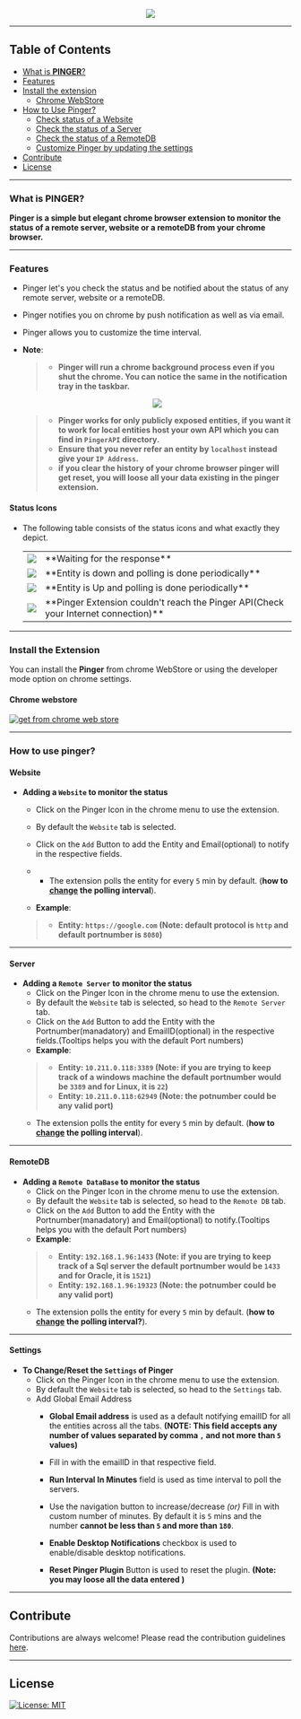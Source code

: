 <p align="center">
  <img src="https://raw.githubusercontent.com/ShekharReddy4/Pinger/develop/PingerExtension/src/images/PingerHeadFile.png"/>
</p>

---


## Table of Contents
* [What is **PINGER**?](#what-is-pinger)
* [Features](#features)
* [Install the extension](#install-the-extension)
    * [Chrome WebStore](#chrome-webstore)
* [How to Use Pinger?](#how-to-use-pinger)
    * [Check status of a Website](#website)
    * [Check the status of a Server](#server)
    * [Check the status of a RemoteDB](#remotedb)
    * [Customize Pinger by updating the settings](#settings)
* [Contribute](#contribute)
* [License](#license)

---

### **What is PINGER?**
**Pinger is a simple but elegant chrome browser extension to monitor the status of a remote server, website or a remoteDB from your chrome browser.**

---

### **Features**
- Pinger let's you check the status and be notified about the status of any remote server, website or a remoteDB.

- Pinger notifies you on chrome by push notification as well as via email.

- Pinger allows you to customize the time interval.

- **Note**:
    >- **Pinger will run a chrome background process even if you shut the chrome. You can notice the same in the notification tray in the taskbar.**
    <p align = "center">
    <img   src="https://raw.githubusercontent.com/ShekharReddy4/Pinger/develop/PingerExtension/src/images/Pinger_Win_BG_Processes.PNG">
    </p>
    
    >- **Pinger works for only publicly exposed entities, if you want it to work for local entities host your own API which you can find in `PingerAPI` directory.**
    >- **Ensure that you never refer an entity by `localhost` instead give your `IP Address`.**
    >- **if you clear the history of your chrome browser pinger will get reset, you will loose all your data existing in the pinger extension.**

#### **Status Icons**
- The following table consists of the status icons and what exactly they depict.
 
    <table>
      <tr>
        <td>
          <img src="https://raw.githubusercontent.com/ShekharReddy4/Pinger/develop/PingerExtension/src/images/loader.gif"/>
        </td>
        <td>**Waiting for the response**</td>
      </tr>
      <tr>
        <td>
          <img src="https://raw.githubusercontent.com/ShekharReddy4/Pinger/develop/PingerExtension/src/images/failed.png"/>
        </td>
        <td>**Entity is down and polling is done periodically**</td>
      </tr>
      <tr>
        <td>
          <img src="https://raw.githubusercontent.com/ShekharReddy4/Pinger/develop/PingerExtension/src/images/succeeded.png"/>
        </td>
        <td>**Entity is Up and polling is done periodically**</td>
      </tr> 
      <tr>
        <td>
          <img src="https://raw.githubusercontent.com/ShekharReddy4/Pinger/develop/PingerExtension/src/images/UnableToRetrive.jpg"/>
        </td>
        <td>**Pinger Extension couldn't reach the Pinger API(Check your Internet connection)**</td>
      </tr>
    </table>
    

---

### **Install the Extension**

You can install the **Pinger** from chrome WebStore or using the developer mode option on chrome settings.

#### Chrome webstore
[![get from chrome web store](https://raw.githubusercontent.com/ShekharReddy4/Pinger/develop/PingerExtension/src/images/available_on_chrome_web_store.png)](https://chrome.google.com/webstore/category/extensions)

---

### **How to use pinger?**

#### Website
- **Adding a `Website` to monitor the status**
    - Click on the Pinger Icon in the chrome menu to use the extension.
    - By default the `Website` tab is selected.
    - Click on the `Add` Button to add the Entity and Email(optional) to notify in the respective fields.
    - - The extension polls the entity for every `5` min by default. (**how to [change](#settings) the polling interval**).
    
    - **Example**:
    >- **Entity: `https://google.com` (Note: default protocol is `http` and default portnumber is `8080`)**

---

#### Server
- **Adding a `Remote Server` to monitor the status**
    - Click on the Pinger Icon in the chrome menu to use the extension.
    - By default the `Website` tab is selected, so head to the `Remote Server` tab.
    - Click on the `Add` Button to add the Entity with the Portnumber(manadatory) and EmailID(optional) in the respective fields.(Tooltips helps you with the default Port numbers)
    - **Example**:
    >- **Entity: `10.211.0.118:3389` (Note: if you are trying to keep track of a windows machine the default portnumber would be `3389` and for Linux, it is `22`)**
    >- **Entity: `10.211.0.118:62949` (Note: the potnumber could be any valid port)**
    - The extension polls the entity for every `5` min by default. (**how to [change](#settings) the polling interval**).

---

#### RemoteDB
- **Adding a `Remote DataBase` to monitor the status**
    - Click on the Pinger Icon in the chrome menu to use the extension.
    - By default the `Website` tab is selected, so head to the `Remote DB` tab.
    - Click on the `Add` Button to add the Entity with the Portnumber(manadatory) and Email(optional) to notify.(Tooltips helps you with the default Port numbers)
    - **Example**:
    >- **Entity: `192.168.1.96:1433` (Note: if you are trying to keep track of a Sql server the default portnumber would be `1433` and for Oracle, it is `1521`)**
    >- **Entity: `192.168.1.96:19323` (Note: the potnumber could be any valid port)**
    - The extension polls the entity for every `5` min by default. (**how to [change](#settings) the polling interval?**).

---

#### Settings
- **To Change/Reset the `Settings` of Pinger**
    - Click on the Pinger Icon in the chrome menu to use the extension.
    - By default the `Website` tab is selected, so head to the `Settings` tab.
    - Add Global Email Address
        - **Global Email address** is used as a default notifying emailID for all the entities across all the tabs. **(NOTE: This field accepts any number of values separated by comma `,` and not more than `5` values)**
        - Fill in with the emailID in that respective field.
        
        - **Run Interval In Minutes** field is used as time interval to poll the servers.
        - Use the navigation button to increase/decrease *(or)* Fill in with custom number of minutes. By default it is `5` mins and the number **cannot be less than `5` and more than `180`**.
        
        - **Enable Desktop Notifications** checkbox is used to  enable/disable desktop notifications.
        
        - **Reset Pinger Plugin** Button is used to reset the plugin. **(Note: you may loose all the data entered )**

---

## Contribute                                         
Contributions are always welcome!
Please read the contribution guidelines [here](contribution.md).

---

## License

[![License: MIT](https://img.shields.io/badge/License-MIT-yellow.svg)](LICENSE)